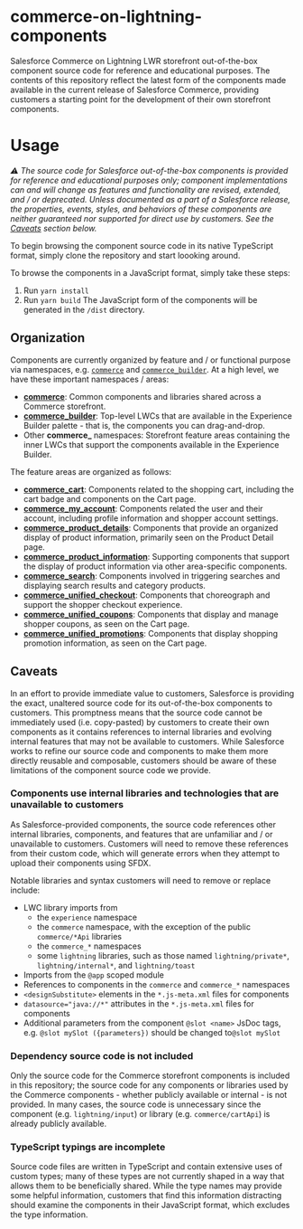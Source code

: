 # commerce-on-lightning-components
Salesforce Commerce on Lightning LWR storefront out-of-the-box component source code for reference and educational purposes. The contents of this repository reflect the latest form of the components made available in the current release of Salesforce Commerce, providing customers a starting point for the development of their own storefront components.

# Usage
_:warning: The source code for Salesforce out-of-the-box components is provided for reference and educational purposes only; component implementations can and will change as features and functionality are revised, extended, and / or deprecated. Unless documented as a part of a Salesforce release, the properties, events, styles, and behaviors of these components are neither guaranteed nor supported for direct use by customers. See the [Caveats](#caveats) section below._

To begin browsing the component source code in its native TypeScript format, simply clone the repository and start loooking around.

To browse the components in a JavaScript format, simply take these steps:
1. Run `yarn install`
1. Run `yarn build`
The JavaScript form of the components will be generated in the `/dist` directory.

## Organization
Components are currently organized by feature and / or functional purpose via namespaces, e.g. [`commerce`](src/lwc/commerce) and [`commerce_builder`](src/lwc/commerce_builder). At a high level, we have these important namespaces / areas:
* **[commerce](src/lwc/commerce)**: Common components and libraries shared across a Commerce storefront.
* **[commerce_builder](src/lwc/commerce_builder)**: Top-level LWCs that are available in the Experience Builder palette - that is, the components you can drag-and-drop.
* Other **commerce_** namespaces: Storefront feature areas containing the inner LWCs that support the components available in the Experience Builder.

The feature areas are organized as follows:
* **[commerce_cart](src/lwc/commerce_cart)**: Components related to the shopping cart, including the cart badge and components on the Cart page.
* **[commerce_my_account](src/lwc/commerce_my_account)**: Components related the user and their account, including profile information and shopper account settings.
* **[commerce_product_details](src/lwc/commerce_product_details)**: Components that provide an organized display of product information, primarily seen on the Product Detail page.
* **[commerce_product_information](src/lwc/commerce_product_information)**: Supporting components that support the display of product information via other area-specific components.
* **[commerce_search](src/lwc/commerce_search)**: Components involved in triggering searches and displaying search results and category products.
* **[commerce_unified_checkout](src/lwc/commerce_unified_checkout)**: Components that choreograph and support the shopper checkout experience.
* **[commerce_unified_coupons](src/lwc/commerce_unified_coupons)**: Components that display and manage shopper coupons, as seen on the Cart page.
* **[commerce_unified_promotions](src/lwc/commerce_unified_promotions)**: Components that display shopping promotion information, as seen on the Cart page.

## Caveats
In an effort to provide immediate value to customers, Salesforce is providing the exact, unaltered source code for its out-of-the-box components to customers. This promptness means that the source code cannot be immediately used (i.e. copy-pasted) by customers to create their own components as it contains references to internal libraries and evolving internal features that may not be available to customers. While Salesforce works to refine our source code and components to make them more directly reusable and composable, customers should be aware of these limitations of the component source code we provide.

### Components use internal libraries and technologies that are unavailable to customers
As Salesforce-provided components, the source code references other internal libraries, components, and features that are unfamiliar and / or unavailable to customers. Customers will need to remove these references from their custom code, which will generate errors when they attempt to upload their components using SFDX.

Notable libraries and syntax customers will need to remove or replace include:
* LWC library imports from
    * the `experience` namespace
    * the `commerce` namespace, with the exception of the public `commerce/*Api` libraries
    * the `commerce_*` namespaces
    * some `lightning` libraries, such as those named `lightning/private*`, `lightning/internal*`, and `lightning/toast`
* Imports from the `@app` scoped module
* References to components in the `commerce` and `commerce_*` namespaces
* `<designSubstitute>` elements in the `*.js-meta.xml` files for components
* `datasource="java://*"` attributes in the `*.js-meta.xml` files for components
* Additional parameters from the component `@slot <name>` JsDoc tags, e.g. `@slot mySlot ({parameters})` should be changed to`@slot mySlot`

### Dependency source code is not included
Only the source code for the Commerce storefront components is included in this repository; the source code for any components or libraries used by the Commerce components - whether publicly available or internal - is not provided. In many cases, the source code is unnecessary since the component (e.g. `lightning/input`) or library (e.g. `commerce/cartApi`) is already publicly available.

### TypeScript typings are incomplete
Source code files are written in TypeScript and contain extensive uses of custom types; many of these types are not currently shaped in a way that allows them to be beneficially shared. While the type names may provide some helpful information, customers that find this information distracting should examine the components in their JavaScript format, which excludes the type information.